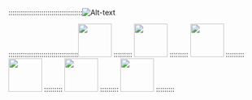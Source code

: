 ::::::::::::::::::::::::::::::::::::![Alt-text](https://media.giphy.com/media/1iqPjXVRQsWArYs7a0/giphy.gif)

::::::::::::::::::::::::::::::::::<img src="https://user-images.githubusercontent.com/32182282/150222956-a2b3179e-bd10-43b9-8896-d1522577e79f.png" width="66" height="66" /> ::::::::: <img src="https://user-images.githubusercontent.com/32182282/150223058-ccb8b1d4-43d0-47db-9dff-8dbd43332904.png" width="66" height="66" /> ::::::::: <img src="https://user-images.githubusercontent.com/32182282/150222756-f4e75f9e-4fa8-4f79-8ae2-f034d9fea335.png" width="66" height="66" /> ::::::::: <img src="https://user-images.githubusercontent.com/32182282/150229079-3f5df191-dba1-4c2c-89e5-cce17184bd03.png" width="66" height="66" /> ::::::::: <img src="https://user-images.githubusercontent.com/32182282/150229475-303d4d54-101e-498c-94be-e6bc33c32927.png" width="66" height="66" /> ::::::::: <img src="https://user-images.githubusercontent.com/32182282/150230107-8b94d3ae-bf72-4f2c-b2fe-2216c6a455e9.png" width="66" height="66" /> ::::::::: 









